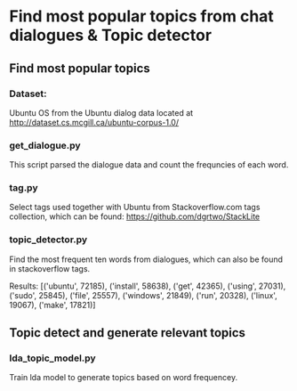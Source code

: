# Find most popular topics from chat dialogues & Topic detector

## Find most popular topics

### Dataset:

Ubuntu OS from the Ubuntu dialog data located at  http://dataset.cs.mcgill.ca/ubuntu-corpus-1.0/

### get_dialogue.py

This script parsed the dialogue data and count the frequncies of each word.

### tag.py

Select tags used together with Ubuntu from Stackoverflow.com tags collection, which can be found: https://github.com/dgrtwo/StackLite

### topic_detector.py

Find the most frequent ten words from dialogues, which can also be found in stackoverflow tags.

Results: [('ubuntu', 72185), ('install', 58638), ('get', 42365), ('using', 27031), ('sudo', 25845), ('file', 25557), ('windows', 21849), ('run', 20328), ('linux', 19067), ('make', 17821)]


## Topic detect and generate relevant topics

### lda_topic_model.py

Train lda model to generate topics based on word frequencey.









